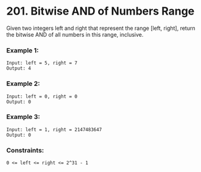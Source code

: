 # 201. Bitwise AND of Numbers Range

Given two integers left and right that represent the range [left, right], return the bitwise AND of all numbers in this range, inclusive.

 

### Example 1:
```
Input: left = 5, right = 7
Output: 4
```
### Example 2:
```
Input: left = 0, right = 0
Output: 0
```
### Example 3:
```
Input: left = 1, right = 2147483647
Output: 0
```

### Constraints:
```
0 <= left <= right <= 2^31 - 1
```
